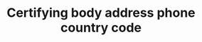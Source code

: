 ---
title: 'Certifying body address phone country code'
field: 'is.certifyingBody.phoneCountryCode'
slug: 'is-certifyingbody-phonecountrycode'
description: 'International subscriber dialing (ISD) codes'
required: False
module: 'Assurance'
cluster: 'Certification'
policy: 'Numeric value. Single value only.'
layout: 'home'
---